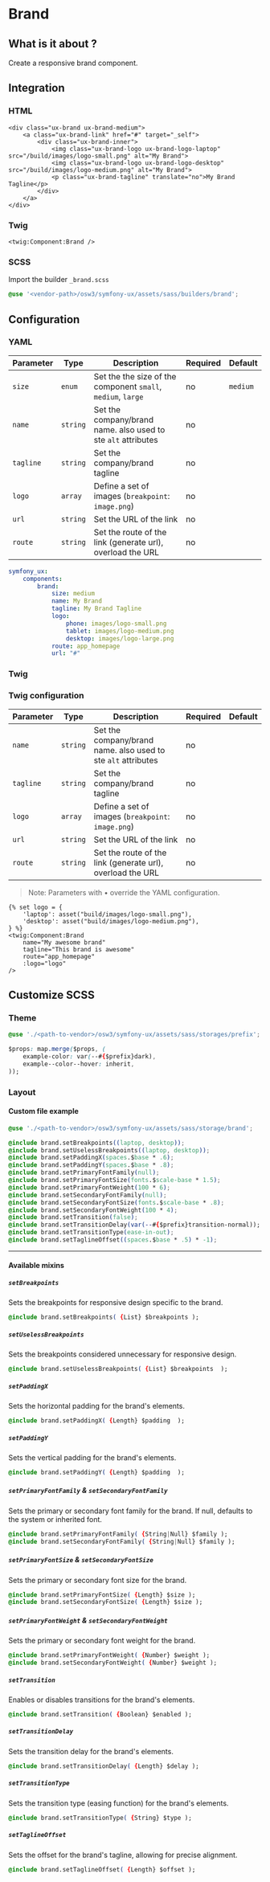 # Brand



## What is it about ?

Create a responsive brand component.



## Integration

<!-- tabs:start -->
### **HTML**

```twig
<div class="ux-brand ux-brand-medium">
    <a class="ux-brand-link" href="#" target="_self">
        <div class="ux-brand-inner">
            <img class="ux-brand-logo ux-brand-logo-laptop" src="/build/images/logo-small.png" alt="My Brand">
            <img class="ux-brand-logo ux-brand-logo-desktop" src="/build/images/logo-medium.png" alt="My Brand">
            <p class="ux-brand-tagline" translate="no">My Brand Tagline</p>
        </div>
    </a>
</div>
``` 

### **Twig**

```twig
<twig:Component:Brand />
``` 

### **SCSS**

Import the builder `_brand.scss`

```css 
@use '<vendor-path>/osw3/symfony-ux/assets/sass/builders/brand';
```
<!-- tabs:end -->



## Configuration

<!-- tabs:start -->
### **YAML**

| Parameter | Type | Description | Required | Default |
|-|-|-|-|-|
| `size` | `enum` | Set the the size of the component  `small`, `medium`, `large`  | no | `medium` |
| `name` | `string` | Set the company/brand name. also used to ste `alt` attributes | no |  |
| `tagline` | `string` | Set the company/brand tagline | no |  |
| `logo` | `array` | Define a set of images (`breakpoint`: `image.png`)| no |  |
| `url` | `string` | Set the URL of the link | no |  |
| `route` | `string` | Set the route of the link (generate url), overload the URL | no |  |

```yaml
symfony_ux:
    components:
        brand:
            size: medium
            name: My Brand
            tagline: My Brand Tagline
            logo:
                phone: images/logo-small.png
                tablet: images/logo-medium.png
                desktop: images/logo-large.png
            route: app_homepage
            url: "#"
```

### **Twig**

### Twig configuration

| Parameter | Type | Description | Required | Default |
|-|-|-|-|-|
| `name` | `string` | Set the company/brand name. also used to ste `alt` attributes | no |  |
| `tagline` | `string` | Set the company/brand tagline | no |  |
| `logo` | `array` | Define a set of images (`breakpoint`: `image.png`)| no |  |
| `url` | `string` | Set the URL of the link | no |  |
| `route` | `string` | Set the route of the link (generate url), overload the URL | no |  |

> Note: Parameters with • override the YAML configuration.

```twig 
{% set logo = {
    'laptop': asset("build/images/logo-small.png"),
    'desktop': asset("build/images/logo-medium.png"),
} %}
<twig:Component:Brand 
    name="My awesome brand" 
    tagline="This brand is awesome" 
    route="app_homepage" 
    :logo="logo"
/>
```
<!-- tabs:end -->



## Customize SCSS

<!-- tabs:start -->

### **Theme**

```css 
@use './<path-to-vendor>/osw3/symfony-ux/assets/sass/storages/prefix';

$props: map.merge($props, (
    example-color: var(--#{$prefix}dark),
    example--color--hover: inherit,
));
```

### **Layout**

#### Custom file example

```css 
@use './<path-to-vendor>/osw3/symfony-ux/assets/sass/storage/brand';

@include brand.setBreakpoints((laptop, desktop));
@include brand.setUselessBreakpoints((laptop, desktop));
@include brand.setPaddingX(spaces.$base * .6);
@include brand.setPaddingY(spaces.$base * .8);
@include brand.setPrimaryFontFamily(null);
@include brand.setPrimaryFontSize(fonts.$scale-base * 1.5);
@include brand.setPrimaryFontWeight(100 * 6);
@include brand.setSecondaryFontFamily(null);
@include brand.setSecondaryFontSize(fonts.$scale-base * .8);
@include brand.setSecondaryFontWeight(100 * 4);
@include brand.setTransition(false);
@include brand.setTransitionDelay(var(--#{$prefix}transition-normal));
@include brand.setTransitionType(ease-in-out);
@include brand.setTaglineOffset((spaces.$base * .5) * -1);
```

<hr>

#### Available mixins

##### `setBreakpoints`

Sets the breakpoints for responsive design specific to the brand.

```css 
@include brand.setBreakpoints( {List} $breakpoints );
```

##### `setUselessBreakpoints`

Sets the breakpoints considered unnecessary for responsive design.

```css 
@include brand.setUselessBreakpoints( {List} $breakpoints  );
```

##### `setPaddingX`

Sets the horizontal padding for the brand's elements.

```css 
@include brand.setPaddingX( {Length} $padding  );
```

##### `setPaddingY`

Sets the vertical padding for the brand's elements.

```css 
@include brand.setPaddingY( {Length} $padding  );
```

##### `setPrimaryFontFamily` & `setSecondaryFontFamily`

Sets the primary or secondary font family for the brand. If null, defaults to the system or inherited font.

```css 
@include brand.setPrimaryFontFamily( {String|Null} $family );
@include brand.setSecondaryFontFamily( {String|Null} $family );
```

##### `setPrimaryFontSize` & `setSecondaryFontSize`

Sets the primary or secondary font size for the brand.

```css 
@include brand.setPrimaryFontSize( {Length} $size );
@include brand.setSecondaryFontSize( {Length} $size );
```

##### `setPrimaryFontWeight` & `setSecondaryFontWeight`

Sets the primary or secondary font weight for the brand.

```css 
@include brand.setPrimaryFontWeight( {Number} $weight );
@include brand.setSecondaryFontWeight( {Number} $weight );
```

##### `setTransition`

Enables or disables transitions for the brand's elements.

```css 
@include brand.setTransition( {Boolean} $enabled );
```

##### `setTransitionDelay`

Sets the transition delay for the brand's elements.

```css 
@include brand.setTransitionDelay( {Length} $delay );
```

##### `setTransitionType`

Sets the transition type (easing function) for the brand's elements.

```css 
@include brand.setTransitionType( {String} $type );
```

##### `setTaglineOffset`

Sets the offset for the brand's tagline, allowing for precise alignment.

```css 
@include brand.setTaglineOffset( {Length} $offset );
```
<!-- tabs:end -->
